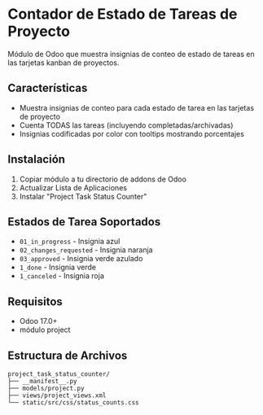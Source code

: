 # Contador de Estado de Tareas de Proyecto

Módulo de Odoo que muestra insignias de conteo de estado de tareas en las tarjetas kanban de proyectos.

## Características

- Muestra insignias de conteo para cada estado de tarea en las tarjetas de proyecto
- Cuenta TODAS las tareas (incluyendo completadas/archivadas)
- Insignias codificadas por color con tooltips mostrando porcentajes

## Instalación

1. Copiar módulo a tu directorio de addons de Odoo
2. Actualizar Lista de Aplicaciones
3. Instalar "Project Task Status Counter"

## Estados de Tarea Soportados

- `01_in_progress` - Insignia azul
- `02_changes_requested` - Insignia naranja  
- `03_approved` - Insignia verde azulado
- `1_done` - Insignia verde
- `1_canceled` - Insignia roja

## Requisitos

- Odoo 17.0+
- módulo project

## Estructura de Archivos

```
project_task_status_counter/
├── __manifest__.py
├── models/project.py
├── views/project_views.xml
└── static/src/css/status_counts.css
```
